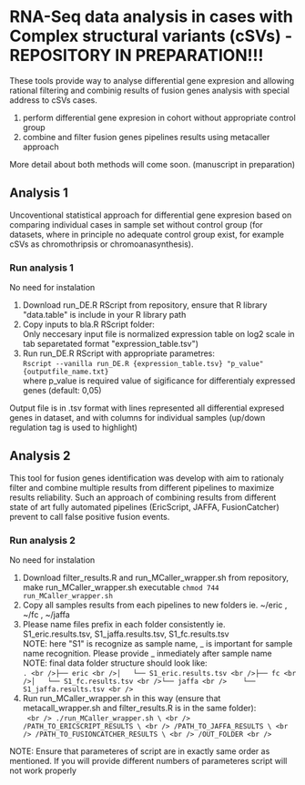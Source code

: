 # RNA-Seq data analysis in cases with Complex structural variants (cSVs) - REPOSITORY IN PREPARATION!!!
These tools provide way to analyse differential gene expresion and allowing rational filtering and combinig results of fusion genes analysis with special address to cSVs cases. 

  1) perform differential gene expresion in cohort without appropriate control group
  2) combine and filter fusion genes pipelines results using metacaller approach

More detail about both methods will come soon. (manuscript in preparation)
  
## Analysis 1
Uncoventional statistical approach for differential gene expresion based on comparing individual cases in sample set without control group (for datasets, where in principle no adequate control group exist, for example cSVs as chromothripsis or chromoanasynthesis).

### Run analysis 1
No need for instalation
  1) Download run_DE.R RScript from repository, ensure that R library "data.table" is include in your R library path
  2) Copy inputs to bla.R RScript folder:
     <br /> Only neccesary input file is normalized expression table on log2 scale in tab separetated format          "expression_table.tsv")
  3) Run run_DE.R RScript with appropriate parametres:
     <br /> `Rscript --vanilla run_DE.R {expression_table.tsv} "p_value" {outputfile_name.txt}`
     <br /> where p_value is required value of sigificance for differentialy expressed genes (default: 0,05)         

Output file is in .tsv format with lines represented all differential expresed genes in dataset, and with columns for individual samples (up/down regulation tag is used to highlight)
 
## Analysis 2
This tool for fusion genes identification was develop with aim to rationaly filter and combine multiple results from different pipelines to maximize results reliability. Such an approach of combining results from different state of art fully automated pipelines (EricScript, JAFFA, FusionCatcher) prevent to call false positive fusion events.

### Run analysis 2
No need for instalation
   1) Download filter_results.R and run_MCaller_wrapper.sh from repository, make run_MCaller_wrapper.sh executable `chmod 744 run_MCaller_wrapper.sh`
   2) Copy all samples results from each pipelines to new folders ie. ~/eric , ~/fc , ~/jaffa
   3) Please name files prefix in each folder consistently ie. S1_eric.results.tsv, S1_jaffa.results.tsv,     S1_fc.results.tsv
   <br /> NOTE: here "S1" is recognize as sample name, _ is important for sample name recognition. Please provide _ inmediately after sample name
   <br /> NOTE: final data folder structure should look like:
<br />`.
<br />├── eric
<br />│   └── S1_eric.results.tsv
<br />├── fc
<br />│   └── S1_fc.results.tsv
<br />└── jaffa
<br />    └── S1_jaffa.results.tsv
<br />`
   4) Run run_MCaller_wrapper.sh in this way (ensure that metacall_wrapper.sh and filter_results.R is in the same folder):
      <br />```
      <br /> ./run_MCaller_wrapper.sh \
      <br /> /PATH_TO_ERICSCRIPT_RESULTS \
      <br /> /PATH_TO_JAFFA_RESULTS \
      <br /> /PATH_TO_FUSIONCATCHER_RESULTS \
      <br /> /OUT_FOLDER
      <br />```
      
   NOTE: Ensure that parameteres of script are in exactly same order as mentioned. If you will provide different numbers of parameteres script will not work properly   


